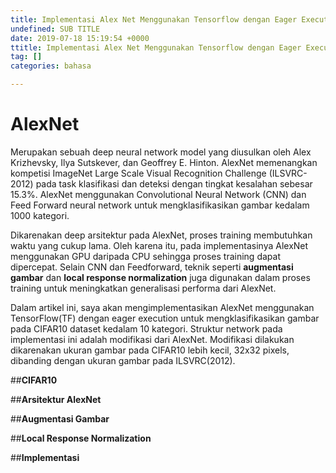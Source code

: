 ```yaml
---
title: Implementasi Alex Net Menggunakan Tensorflow dengan Eager Execution
undefined: SUB TITLE
date: 2019-07-18 15:19:54 +0000
ttitle: Implementasi Alex Net Menggunakan Tensorflow dengan Eager Execution
tag: []
categories: bahasa

---
```


# **AlexNet**
Merupakan sebuah deep neural network model yang diusulkan oleh  Alex Krizhevsky, Ilya Sutskever, dan Geoffrey E. Hinton. AlexNet memenangkan kompetisi ImageNet Large Scale Visual Recognition Challenge (ILSVRC-2012) pada task klasifikasi dan deteksi dengan tingkat kesalahan sebesar 15.3%. AlexNet menggunakan Convolutional Neural Network (CNN) dan Feed Forward neural network untuk mengklasifikasikan gambar kedalam 1000 kategori.

Dikarenakan deep arsitektur pada AlexNet, proses training membutuhkan waktu yang cukup lama. Oleh karena itu, pada implementasinya AlexNet menggunakan GPU daripada CPU sehingga proses training dapat dipercepat. Selain CNN dan Feedforward, teknik seperti **augmentasi gambar** dan **local response normalization** juga digunakan dalam proses training untuk meningkatkan generalisasi performa dari AlexNet.

Dalam artikel ini, saya akan mengimplementasikan AlexNet menggunakan TensorFlow(TF) dengan eager execution untuk mengklasifikasikan gambar pada CIFAR10 dataset kedalam 10 kategori. Struktur network pada implementasi ini adalah modifikasi dari AlexNet. Modifikasi dilakukan dikarenakan ukuran gambar pada CIFAR10 lebih kecil, 32x32 pixels, dibanding dengan ukuran gambar pada ILSVRC(2012).

##**CIFAR10**

##**Arsitektur AlexNet**

##**Augmentasi Gambar**

##**Local Response Normalization**

##**Implementasi**